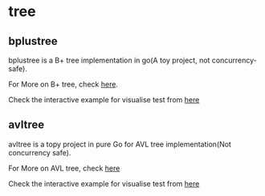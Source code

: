 # tree

## bplustree

bplustree is a B+ tree implementation in go(A toy project, not concurrency-safe). 

For More on B+ tree, check [here](https://maxnilz.com/docs/001-ds/tree/005-b+tree/).

Check the interactive example for visualise test from [here](bplustree/examples/it/main.go)

## avltree

avltree is a topy project in pure Go for AVL tree implementation(Not concurrency safe).

For More on AVL tree, check [here](https://maxnilz.com/docs/001-ds/tree/007-avltree/)

Check the interactive example for visualise test from [here](avltree/examples/it/main.go)
